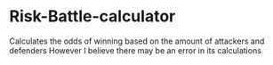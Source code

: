 # Risk-Battle-calculator
Calculates the odds of winning based on the amount of attackers and defenders
However I believe there may be an error in its calculations
